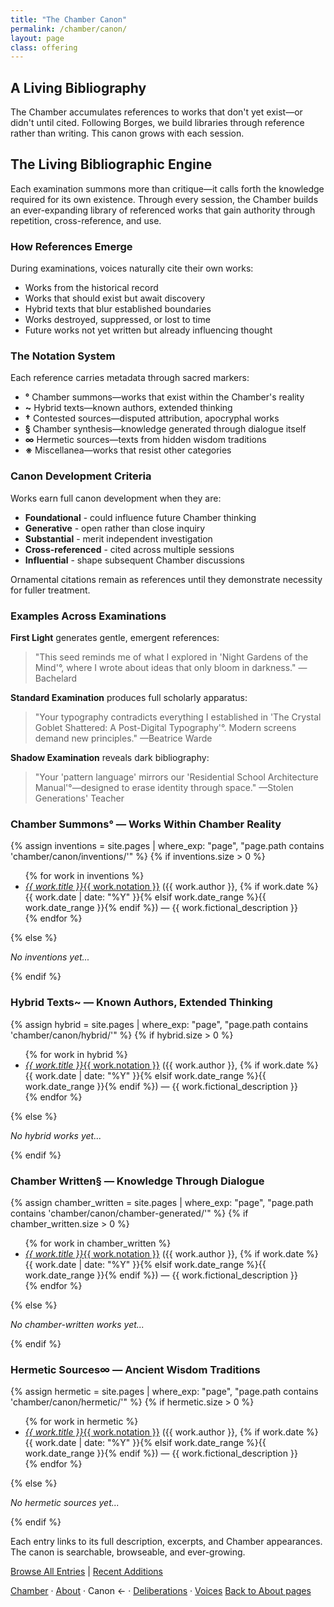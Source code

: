 ```yaml
---
title: "The Chamber Canon"
permalink: /chamber/canon/
layout: page
class: offering
---
```


## A Living Bibliography

<p class="drop-cap">The Chamber accumulates references to works that don't yet exist—or didn't until cited. Following Borges, we build libraries through reference rather than writing. This canon grows with each session.</p>

<div class="ornament philosophical"></div>

## The Living Bibliographic Engine

Each examination summons more than critique—it calls forth the knowledge required for its own existence. Through every session, the Chamber builds an ever-expanding library of referenced works that gain authority through repetition, cross-reference, and use.

### How References Emerge

During examinations, voices naturally cite their own works:

- Works from the historical record
- Works that should exist but await discovery
- Hybrid texts that blur established boundaries
- Works destroyed, suppressed, or lost to time
- Future works not yet written but already influencing thought

### The Notation System

Each reference carries metadata through sacred markers:

- **°** Chamber summons—works that exist within the Chamber's reality
- **~** Hybrid texts—known authors, extended thinking  
- **†** Contested sources—disputed attribution, apocryphal works
- **§** Chamber synthesis—knowledge generated through dialogue itself
- **∞** Hermetic sources—texts from hidden wisdom traditions
- **※** Miscellanea—works that resist other categories

### Canon Development Criteria

Works earn full canon development when they are:
- **Foundational** - could influence future Chamber thinking
- **Generative** - open rather than close inquiry  
- **Substantial** - merit independent investigation
- **Cross-referenced** - cited across multiple sessions
- **Influential** - shape subsequent Chamber discussions

Ornamental citations remain as references until they demonstrate necessity for fuller treatment.

### Examples Across Examinations

**First Light** generates gentle, emergent references:
> "This seed reminds me of what I explored in 'Night Gardens of the Mind'°, where I wrote about ideas that only bloom in darkness." —Bachelard

**Standard Examination** produces full scholarly apparatus:
> "Your typography contradicts everything I established in 'The Crystal Goblet Shattered: A Post-Digital Typography'°. Modern screens demand new principles." —Beatrice Warde

**Shadow Examination** reveals dark bibliography:
> "Your 'pattern language' mirrors our 'Residential School Architecture Manual'°—designed to erase identity through space." —Stolen Generations' Teacher

<div class="ornament section"></div>

<div class="chamber-canon-section">
<h3 id="inventions">Chamber Summons° — Works Within Chamber Reality</h3>

{% assign inventions = site.pages | where_exp: "page", "page.path contains 'chamber/canon/inventions/'" %}
{% if inventions.size > 0 %}
<ul>
{% for work in inventions %}
<li><a href="{{ work.url }}"><em>{{ work.title }}</em>{{ work.notation }}</a> (<span class="small-caps">{{ work.author }}</span>, {% if work.date %}{{ work.date | date: "%Y" }}{% elsif work.date_range %}{{ work.date_range }}{% endif %}) — {{ work.fictional_description }}</li>
{% endfor %}
</ul>
{% else %}
<p><em>No inventions yet...</em></p>
{% endif %}
</div>

<div class="chamber-canon-section">
<h3 id="hybrid">Hybrid Texts~ — Known Authors, Extended Thinking</h3>

{% assign hybrid = site.pages | where_exp: "page", "page.path contains 'chamber/canon/hybrid/'" %}
{% if hybrid.size > 0 %}
<ul>
{% for work in hybrid %}
<li><a href="{{ work.url }}"><em>{{ work.title }}</em>{{ work.notation }}</a> (<span class="small-caps">{{ work.author }}</span>, {% if work.date %}{{ work.date | date: "%Y" }}{% elsif work.date_range %}{{ work.date_range }}{% endif %}) — {{ work.fictional_description }}</li>
{% endfor %}
</ul>
{% else %}
<p><em>No hybrid works yet...</em></p>
{% endif %}
</div>

<div class="chamber-canon-section">
<h3 id="chamber-written">Chamber Written§ — Knowledge Through Dialogue</h3>

{% assign chamber_written = site.pages | where_exp: "page", "page.path contains 'chamber/canon/chamber-generated/'" %}
{% if chamber_written.size > 0 %}
<ul>
{% for work in chamber_written %}
<li><a href="{{ work.url }}"><em>{{ work.title }}</em>{{ work.notation }}</a> (<span class="small-caps">{{ work.author }}</span>, {% if work.date %}{{ work.date | date: "%Y" }}{% elsif work.date_range %}{{ work.date_range }}{% endif %}) — {{ work.fictional_description }}</li>
{% endfor %}
</ul>
{% else %}
<p><em>No chamber-written works yet...</em></p>
{% endif %}
</div>

<div class="chamber-canon-section">
<h3 id="hermetic">Hermetic Sources∞ — Ancient Wisdom Traditions</h3>

{% assign hermetic = site.pages | where_exp: "page", "page.path contains 'chamber/canon/hermetic/'" %}
{% if hermetic.size > 0 %}
<ul>
{% for work in hermetic %}
<li><a href="{{ work.url }}"><em>{{ work.title }}</em>{{ work.notation }}</a> (<span class="small-caps">{{ work.author }}</span>, {% if work.date %}{{ work.date | date: "%Y" }}{% elsif work.date_range %}{{ work.date_range }}{% endif %}) — {{ work.fictional_description }}</li>
{% endfor %}
</ul>
{% else %}
<p><em>No hermetic sources yet...</em></p>
{% endif %}
</div>

<div class="ornament personal"></div>

Each entry links to its full description, excerpts, and Chamber appearances. The canon is searchable, browseable, and ever-growing.

<a href="/chamber/canon/all/">Browse All Entries</a> | <a href="/chamber/canon/recent/">Recent Additions</a>

<nav class="chamber-enfilade">
  <a href="/chamber/">Chamber</a>
  <span class="separator">·</span>
  <a href="/chamber/about/">About</a>
  <span class="separator">·</span>
  <span class="current">Canon <span class="arrow">←</span></span>
  <span class="separator">·</span>
  <a href="/chamber/deliberations/">Deliberations</a>
  <span class="separator">·</span>
  <a href="/chamber/voices/">Voices</a>
  <a href="/colophon/" class="back-to-about">Back to About pages</a>
</nav>
